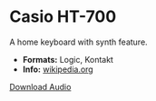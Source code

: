 # Casio HT-700 

A home keyboard with synth feature. 

-   **Formats:** Logic, Kontakt
-    **Info:** [wikipedia.org](https://en.wikipedia.org/wiki/Casio_SD_Synthesizers/)

[Download Audio](https://github.com/publicsamples/Casio-HT-700/releases/tag/1.0)

